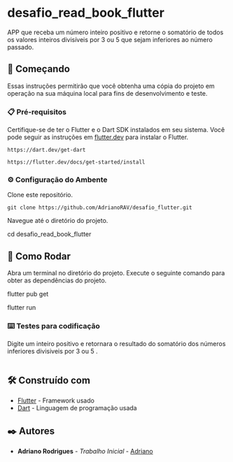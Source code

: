 
# desafio_read_book_flutter

APP que receba um número inteiro positivo e retorne o somatório de todos os valores inteiros divisíveis por 3 ou 5 que sejam inferiores ao número passado.

## 🚀 Começando

Essas instruções permitirão que você obtenha uma cópia do projeto em operação na sua máquina local para fins de desenvolvimento e teste.


### 📋 Pré-requisitos

Certifique-se de ter o Flutter e o Dart SDK instalados em seu sistema. Você pode seguir as instruções em [flutter.dev](https://flutter.dev/docs/get-started/install) para instalar o Flutter.
```
https://dart.dev/get-dart
```
```
https://flutter.dev/docs/get-started/install
```

### ⚙️ Configuração do Ambente

Clone este repositório.

```[
git clone https://github.com/AdrianoRAV/desafio_flutter.git
```
Navegue até o diretório do projeto.

cd desafio_read_book_flutter

## 🔧 Como Rodar

Abra um terminal no diretório do projeto.
Execute o seguinte comando para obter as dependências do projeto.

flutter pub get

flutter run

### ⌨️ Testes para codificação

Digite um inteiro positivo e  retornara o resultado do somatório dos números inferiores divisiveis por 3 ou 5 .

```

```

## 🛠️ Construído com

* [Flutter](https://docs.flutter.dev/) - Framework usado
* [Dart](https://dart.dev/guides) - Linguagem de programação usada


## ✒️ Autores

* **Adriano Rodrigues** - *Trabalho Inicial* - [Adriano](https://github.com/AdrianoRAV)

